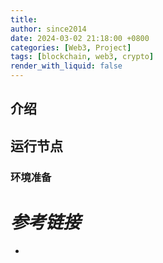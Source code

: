 ```yaml
---
title: 
author: since2014
date: 2024-03-02 21:18:00 +0800
categories: [Web3, Project]
tags: [blockchain, web3, crypto]
render_with_liquid: false
---
```


## 介绍



## 运行节点

### 环境准备




# *参考链接*

+ 
